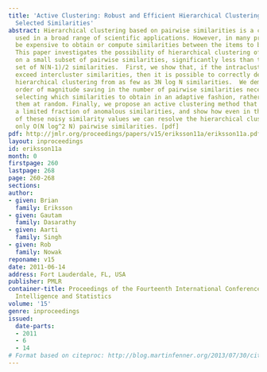 ```yaml
---
title: 'Active Clustering: Robust and Efficient Hierarchical Clustering using Adaptively
  Selected Similarities'
abstract: Hierarchical clustering based on pairwise similarities is a common tool
  used in a broad range of scientific applications. However, in many problems it may
  be expensive to obtain or compute similarities between the items to be clustered.
  This paper investigates the possibility of hierarchical clustering of N items based
  on a small subset of pairwise similarities, significantly less than the complete
  set of N(N-1)/2 similarities.  First, we show that, if the intracluster similarities
  exceed intercluster similarities, then it is possible to correctly determine the
  hierarchical clustering from as few as 3N log N similarities.  We demonstrate this
  order of magnitude saving in the number of pairwise similarities necessitates sequentially
  selecting which similarities to obtain in an adaptive fashion, rather than picking
  them at random. Finally, we propose an active clustering method that is robust to
  a limited fraction of anomalous similarities, and show how even in the presence
  of these noisy similarity values we can resolve the hierarchical clustering using
  only O(N log^2 N) pairwise similarities. [pdf]
pdf: http://jmlr.org/proceedings/papers/v15/eriksson11a/eriksson11a.pdf
layout: inproceedings
id: eriksson11a
month: 0
firstpage: 260
lastpage: 268
page: 260-268
sections: 
author:
- given: Brian
  family: Eriksson
- given: Gautam
  family: Dasarathy
- given: Aarti
  family: Singh
- given: Rob
  family: Nowak
reponame: v15
date: 2011-06-14
address: Fort Lauderdale, FL, USA
publisher: PMLR
container-title: Proceedings of the Fourteenth International Conference on Artificial
  Intelligence and Statistics
volume: '15'
genre: inproceedings
issued:
  date-parts:
  - 2011
  - 6
  - 14
# Format based on citeproc: http://blog.martinfenner.org/2013/07/30/citeproc-yaml-for-bibliographies/
---
```

